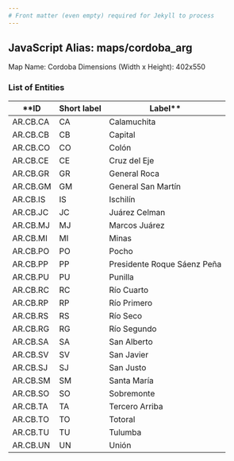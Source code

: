 ```yaml
---
# Front matter (even empty) required for Jekyll to process
---
```


## JavaScript Alias: maps/cordoba_arg

Map Name: Cordoba
Dimensions (Width x Height): 402x550

### List of Entities

**ID  | Short label | Label**
---|---|---|                  
AR.CB.CA  | CA      | Calamuchita                 
AR.CB.CB  | CB      | Capital                     
AR.CB.CO  | CO      | Colón                       
AR.CB.CE  | CE      | Cruz del Eje                
AR.CB.GR  | GR      | General Roca                
AR.CB.GM  | GM      | General San Martín          
AR.CB.IS  | IS      | Ischilín                    
AR.CB.JC  | JC      | Juárez Celman               
AR.CB.MJ  | MJ      | Marcos Juárez               
AR.CB.MI  | MI      | Minas                       
AR.CB.PO  | PO      | Pocho                       
AR.CB.PP  | PP      | Presidente Roque Sáenz Peña 
AR.CB.PU  | PU      | Punilla                     
AR.CB.RC  | RC      | Río Cuarto                  
AR.CB.RP  | RP      | Río Primero                 
AR.CB.RS  | RS      | Río Seco                    
AR.CB.RG  | RG      | Río Segundo                 
AR.CB.SA  | SA      | San Alberto                 
AR.CB.SV  | SV      | San Javier                  
AR.CB.SJ  | SJ      | San Justo                   
AR.CB.SM  | SM      | Santa María                 
AR.CB.SO  | SO      | Sobremonte                  
AR.CB.TA  | TA      | Tercero Arriba               
AR.CB.TO  | TO      | Totoral                     
AR.CB.TU  | TU      | Tulumba                     
AR.CB.UN  | UN      | Unión                       

